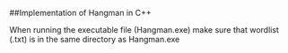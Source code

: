 ##Implementation of Hangman in C++

When running the executable file (Hangman.exe) make sure
that wordlist (.txt) is in the same directory as Hangman.exe 